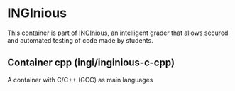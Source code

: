 INGInious
=========

This container is part of [INGInious](https://github.com/UCL-INGI/INGInious), an intelligent grader that allows secured and automated testing of code made by students.

Container cpp (ingi/inginious-c-cpp)
--------------------------------------------------------

A container with C/C++ (GCC) as main languages
